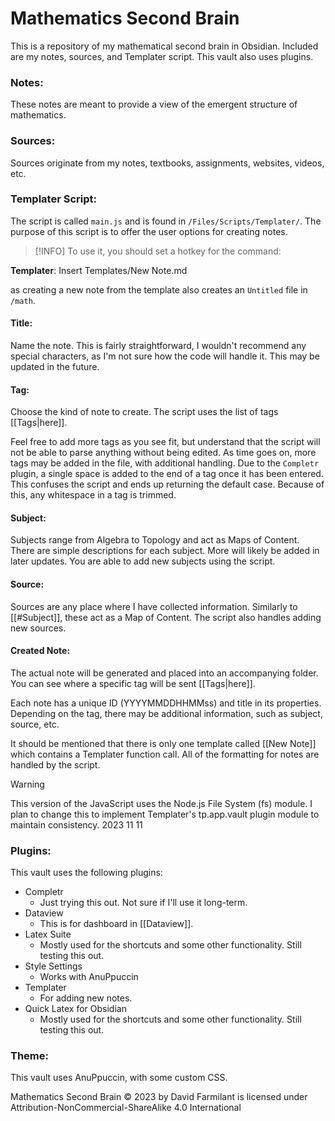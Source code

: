# Mathematics Second Brain
This is a repository of my mathematical second brain in Obsidian. Included are my notes, sources, and Templater script. This vault also uses plugins.
### Notes:
These notes are meant to provide a view of the emergent structure of mathematics.
### Sources:
Sources originate from my notes, textbooks, assignments, websites, videos, etc.
### Templater Script:
The script is called `main.js` and is found in `/Files/Scripts/Templater/`. The purpose of this script is to offer the user options for creating notes.

> [!INFO]
To use it, you should set a hotkey for the command:
>
**Templater**: Insert Templates/New Note.md
>
as creating a new note from the template also creates an `Untitled` file in `/math`.
#### Title:
Name the note. This is fairly straightforward, I wouldn't recommend any special characters, as I'm not sure how the code will handle it. This may be updated in the future.
#### Tag:
Choose the kind of note to create. The script uses the list of tags [[Tags|here]].

Feel free to add more tags as you see fit, but understand that the script will not be able to parse anything without being edited. As time goes on, more tags may be added in the file, with additional handling. Due to the `Completr` plugin, a single space is added to the end of a tag once it has been entered. This confuses the script and ends up returning the default case. Because of this, any whitespace in a tag is trimmed.
#### Subject:
Subjects range from Algebra to Topology and act as Maps of Content. There are simple descriptions for each subject. More will likely be added in later updates. You are able to add new subjects using the script.
#### Source:
Sources are any place where I have collected information. Similarly to [[#Subject]], these act as a Map of Content. The script also handles adding new sources.
#### Created Note:
The actual note will be generated and placed into an accompanying folder. You can see where a specific tag will be sent [[Tags|here]].

Each note has a unique ID (YYYYMMDDHHMMss) and title in its properties. Depending on the tag, there may be additional information, such as subject, source, etc.

It should be mentioned that there is only one template called [[New Note]] which contains a Templater function call. All of the formatting for notes are handled by the script.

> [!WARNING]
> This version of the JavaScript uses the Node.js File System (fs) module. I plan to change this to implement Templater's tp.app.vault plugin module to maintain consistency.
> 2023 11 11

### Plugins:
This vault uses the following plugins:
- Completr
	- Just trying this out. Not sure if I'll use it long-term.
- Dataview
	- This is for dashboard in [[Dataview]].
- Latex Suite
	- Mostly used for the shortcuts and some other functionality. Still testing this out.
- Style Settings
	- Works with AnuPpuccin
- Templater
	- For adding new notes.
- Quick Latex for Obsidian
	- Mostly used for the shortcuts and some other functionality. Still testing this out.
### Theme:
This vault uses AnuPpuccin, with some custom CSS.

Mathematics Second Brain © 2023 by David Farmilant is licensed under Attribution-NonCommercial-ShareAlike 4.0 International